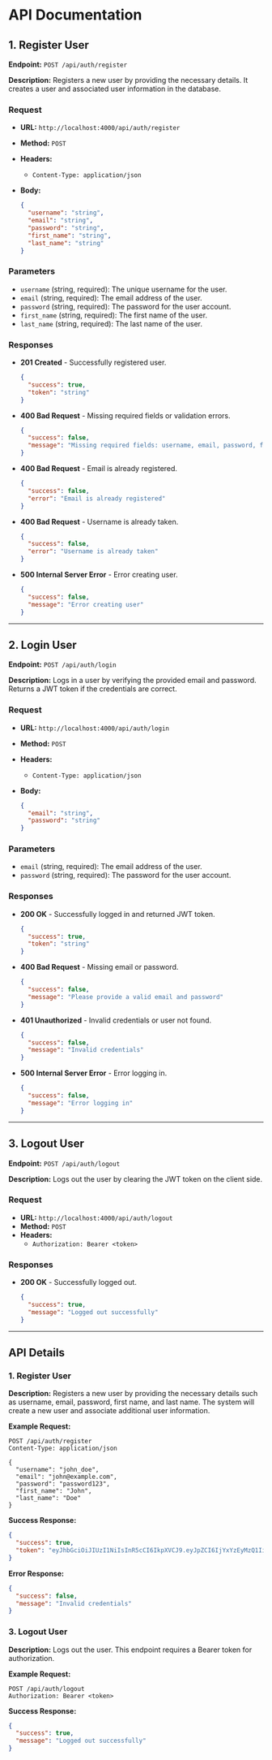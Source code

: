 # API Documentation

## 1. Register User

**Endpoint:** `POST /api/auth/register`

**Description:** Registers a new user by providing the necessary details. It creates a user and associated user information in the database.

### Request

- **URL:** `http://localhost:4000/api/auth/register`
- **Method:** `POST`
- **Headers:**
    - `Content-Type: application/json`
- **Body:**

    ```json
    {
      "username": "string",
      "email": "string",
      "password": "string",
      "first_name": "string",
      "last_name": "string"
    }
    ```

### Parameters

- `username` (string, required): The unique username for the user.
- `email` (string, required): The email address of the user.
- `password` (string, required): The password for the user account.
- `first_name` (string, required): The first name of the user.
- `last_name` (string, required): The last name of the user.

### Responses

- **201 Created** - Successfully registered user.

    ```json
    {
      "success": true,
      "token": "string"
    }
    ```

- **400 Bad Request** - Missing required fields or validation errors.

    ```json
    {
      "success": false,
      "message": "Missing required fields: username, email, password, first_name, and last_name"
    }
    ```

- **400 Bad Request** - Email is already registered.

    ```json
    {
      "success": false,
      "error": "Email is already registered"
    }
    ```

- **400 Bad Request** - Username is already taken.

    ```json
    {
      "success": false,
      "error": "Username is already taken"
    }
    ```

- **500 Internal Server Error** - Error creating user.

    ```json
    {
      "success": false,
      "message": "Error creating user"
    }
    ```

---

## 2. Login User

**Endpoint:** `POST /api/auth/login`

**Description:** Logs in a user by verifying the provided email and password. Returns a JWT token if the credentials are correct.

### Request

- **URL:** `http://localhost:4000/api/auth/login`
- **Method:** `POST`
- **Headers:**
    - `Content-Type: application/json`
- **Body:**

    ```json
    {
      "email": "string",
      "password": "string"
    }
    ```

### Parameters

- `email` (string, required): The email address of the user.
- `password` (string, required): The password for the user account.

### Responses

- **200 OK** - Successfully logged in and returned JWT token.

    ```json
    {
      "success": true,
      "token": "string"
    }
    ```

- **400 Bad Request** - Missing email or password.

    ```json
    {
      "success": false,
      "message": "Please provide a valid email and password"
    }
    ```

- **401 Unauthorized** - Invalid credentials or user not found.

    ```json
    {
      "success": false,
      "message": "Invalid credentials"
    }
    ```

- **500 Internal Server Error** - Error logging in.

    ```json
    {
      "success": false,
      "message": "Error logging in"
    }
    ```

---

## 3. Logout User

**Endpoint:** `POST /api/auth/logout`

**Description:** Logs out the user by clearing the JWT token on the client side.

### Request

- **URL:** `http://localhost:4000/api/auth/logout`
- **Method:** `POST`
- **Headers:**
    - `Authorization: Bearer <token>`

### Responses

- **200 OK** - Successfully logged out.

    ```json
    {
      "success": true,
      "message": "Logged out successfully"
    }
    ```

---

## API Details

### 1. Register User

**Description:** Registers a new user by providing the necessary details such as username, email, password, first name, and last name. The system will create a new user and associate additional user information.

**Example Request:**

```http
POST /api/auth/register
Content-Type: application/json

{
  "username": "john_doe",
  "email": "john@example.com",
  "password": "password123",
  "first_name": "John",
  "last_name": "Doe"
}

```

**Success Response:**

```json
{
  "success": true,
  "token": "eyJhbGciOiJIUzI1NiIsInR5cCI6IkpXVCJ9.eyJpZCI6IjYxYzEyMzQ1IiwibmFtZSI6IkpvaG4gRG9lIiwiaWF0IjoxNjE3MTIzNDU2LCJleHBpcmF0aW9uIjoxNjE3MTI4NzIifQ.SZmT5WcQ4o7nP_Rs9x9RzS-k7pMQsKx3tmEz1z5PmqA"
}
```

**Error Response:**

```json
{
  "success": false,
  "message": "Invalid credentials"
}
```

### 3. Logout User
**Description:** Logs out the user. This endpoint requires a Bearer token for authorization.

**Example Request:**

```http
POST /api/auth/logout
Authorization: Bearer <token>
```

**Success Response:**

```json
{
  "success": true,
  "message": "Logged out successfully"
}
```